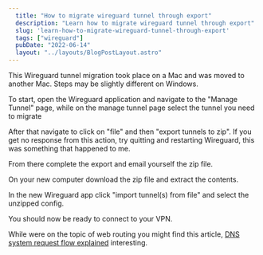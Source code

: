 ```yaml
---
  title: "How to migrate wireguard tunnel through export"
  description: "Learn how to migrate wireguard tunnel through export"
  slug: 'learn-how-to-migrate-wireguard-tunnel-through-export'
  tags: ["wireguard"]
  pubDate: "2022-06-14"
  layout: "../layouts/BlogPostLayout.astro"
---
```


This Wireguard tunnel migration took place on a Mac and was moved to another Mac. Steps may be slightly different on Windows.

To start, open the Wireguard application and navigate to the "Manage Tunnel" page, while on the manage tunnel page select the tunnel you need to migrate

After that navigate to click on "file" and then "export tunnels to zip". If you get no response from this action, try quitting and restarting Wireguard, this was something that happened to me.

From there complete the export and email yourself the zip file.

On your new computer download the zip file and extract the contents.

In the new Wireguard app click "import tunnel(s) from file" and select the unzipped config.

You should now be ready to connect to your VPN.

While were on the topic of web routing you might find this article, [DNS system request flow explained](https://tinytechtuts.com/2022-dns-system-request-flow-explained) interesting.